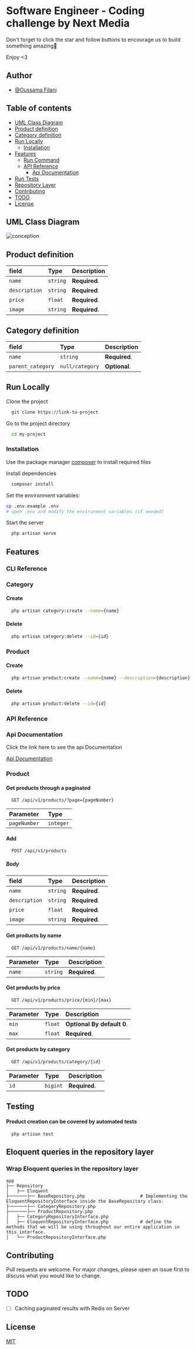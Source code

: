 # Software Engineer - Coding challenge by Next Media

Don't forget to click the star and follow buttons to encourage us to build something amazing🌟

Enjoy <3

## Author

- [@Oussama Filani](https://www.github.com/oussamafilani)

## Table of contents

- [UML Class Diagram](#uml-class-diagram)
- [Product definition](#product-definition)
- [Category definition](#category-definition)
- [Run Locally](#run-locally)
  - [Installation](#Installation)
- [Features](#features)
  - [Run Command](#cli-reference)
  - [API Reference](#api-reference)
    - [Api Documentation](#api-documentation)
- [Run Tests](#testing)
- [Repository Layer](#eloquent-queries-in-the-repository-layer)
- [Contributing](#contributing)
- [TODO](#todo)
- [License](#license)

## UML Class Diagram

![conception](https://user-images.githubusercontent.com/42185573/158068389-9dd6bfc9-b06b-46c7-b4f4-93f3b150c4c4.jpg)

## Product definition

| field         | Type     | Description   |
| :------------ | :------- | :------------ |
| `name `       | `string` | **Required**. |
| `description` | `string` | **Required**. |
| `price`       | `float`  | **Required**. |
| `image`       | `string` | **Required**. |

## Category definition

| field             | Type            | Description   |
| :---------------- | :-------------- | :------------ |
| `name `           | `string`        | **Required**. |
| `parent_category` | `null/category` | **Optional**. |

## Run Locally

Clone the project

```bash
  git clone https://link-to-project
```

Go to the project directory

```bash
  cd my-project
```

### Installation

Use the package manager [composer](https://getcomposer.org/) to install required files

Install dependencies

```bash
  composer install
```

Set the environment variables:

```bash
cp .env.example .env
# open .env and modify the environment variables (if needed)
```

Start the server

```bash
  php artisan serve
```

## Features

### CLI Reference

### Category

#### Create

```bash
  php artisan category:create --name={name}
```

#### Delete

```bash
  php artisan category:delete --id={id}
```

### Product

#### Create

```bash
  php artisan product:create --name={name} --description={description} --price={price} --image={image Url}
```

#### Delete

```bash
  php artisan product:delete --id={id}
```

### API Reference

### Api Documentation

Click the link here to see the api Documentation

[Api Documentation](https://www.postman.com/filani/workspace/software-engineer-coding-challenge/)

### Product

#### Get products through a paginated

```http
  GET /api/v1/products/?page={pageNumber}
```

| Parameter     | Type      |
| :------------ | :-------- |
| `pageNumber ` | `integer` |

#### Add

```http
  POST /api/v1/products
```

##### Body

| field         | Type     | Description   |
| :------------ | :------- | :------------ |
| `name `       | `string` | **Required**. |
| `description` | `string` | **Required**. |
| `price`       | `float`  | **Required**. |
| `image`       | `string` | **Required**. |

#### Get products by name

```http
  GET /api/v1/products/name/{name}
```

| Parameter | Type     | Description   |
| :-------- | :------- | :------------ |
| `name `   | `string` | **Required**. |

#### Get products by price

```http
  GET /api/v1/products/price/{min}/{max}
```

| Parameter | Type    | Description                |
| :-------- | :------ | :------------------------- |
| `min `    | `float` | **Optional By default 0**. |
| `max`     | `float` | **Required**.              |

#### Get products by category

```http
  GET /api/v1/products/category/{id}
```

| Parameter | Type     | Description   |
| :-------- | :------- | :------------ |
| `id`      | `bigint` | **Required**. |

## Testing

#### Product creation can be covered by automated tests

```http
  php artisan test
```

## Eloquent queries in the repository layer

### Wrap Eloquent queries in the repository layer

```
app
├── Repository
│   ├── Eloquent
├───────├── BaseRepository.php                     # Implementing the EloquentRepositoryInterface inside the BaseRepository class.
├───────├── CategoryRepository.php
├───────├── ProductRepository.php
│   ├── CategoryRepositoryInterface.php
│   ├── EloquentRepositoryInterface.php            # define the methods that we will be using throughout our entire application in this interface.
│   └── ProductRepositoryInterface.php

```

## Contributing

Pull requests are welcome. For major changes, please open an issue first to discuss what you would like to change.

## TODO

- [ ] Caching paginated results with Redis on Server

## License

[MIT](https://choosealicense.com/licenses/mit/)
